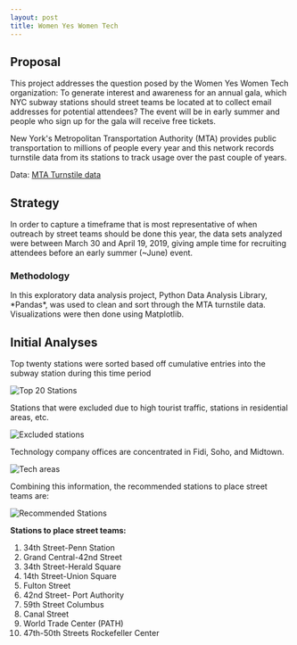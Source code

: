 ```yaml
---
layout: post
title: Women Yes Women Tech
---
```


<h2>Proposal</h2>
This project addresses the question posed by the Women Yes Women Tech organization: To generate interest and awareness for an annual gala, which NYC subway stations should street teams be located at to collect email addresses for potential attendees? The event will be in early summer and people who sign up for the gala will receive free tickets.  

New York's Metropolitan Transportation Authority (MTA) provides public transportation to millions of people every year and this network records turnstile data from its stations to track usage over the past couple of years.

Data: <a href="http://web.mta.info/developers/turnstile.html">MTA Turnstile data</a>

<h2>Strategy</h2>
In order to capture a timeframe that is most representative of when outreach by street teams should be done this year, the data sets analyzed were between March 30 and April 19, 2019, giving ample time for recruiting attendees before an early summer (~June) event.  

<h3>Methodology</h3>
In this exploratory data analysis project, Python Data Analysis Library, *Pandas*, was used to clean and sort through the MTA turnstile data. Visualizations were then done using Matplotlib.  

<h2>Initial Analyses</h2>

Top twenty stations were sorted based off cumulative entries into the subway station during this time period

![Top 20 Stations]({{sodas32.github.io}}/images/top20bar.png)

Stations that were excluded due to high tourist traffic, stations in residential areas, etc. 

![Excluded stations]({{sodas32.github.io}}/images/greyedouttop20.png)

Technology company offices are concentrated in Fidi, Soho, and Midtown. 

![Tech areas]({{sodas32.github.io}}/images/Picture1.png)

Combining this information, the recommended stations to place street teams are: 

![Recommended Stations]({{sodas32.github.io}}/images/techtop20.png)

<strong>Stations to place street teams:</strong>
<ol>
    <li>34th Street-Penn Station</li> 
    <li>Grand Central-42nd Street</li>
    <li>34th Street-Herald Square</li>
    <li>14th Street-Union Square</li>
    <li>Fulton Street</li>
    <li>42nd Street- Port Authority</li> 
    <li>59th Street Columbus</li> 
    <li>Canal Street</li>
    <li>World Trade Center (PATH)</li>
    <li>47th-50th Streets Rockefeller Center</li>
</ol>
